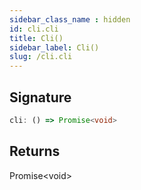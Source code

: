 ```yaml
---
sidebar_class_name : hidden
id: cli.cli
title: Cli()
sidebar_label: Cli()
slug: /cli.cli
---
```






## Signature

```typescript
cli: () => Promise<void>
```
## Returns

Promise&lt;void&gt;

